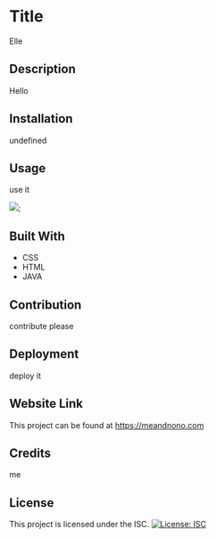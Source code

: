 
# Title
Elle

## Description
Hello



## Installation
undefined
    

## Usage
use it
  

    
![](assets/images/image.png);
  

## Built With

* CSS
* HTML
* JAVA
    

## Contribution
contribute please
  

## Deployment

deploy it
  

## Website Link

This project can be found at https://meandnono.com
  

## Credits
me

## License

This project is licensed under the ISC.
[![License: ISC](https://img.shields.io/badge/License-ISC-blue.svg)](https://opensource.org/licenses/ISC)

